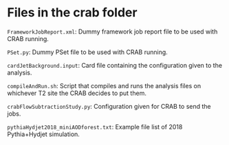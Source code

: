 # Files in the crab folder

`FrameworkJobReport.xml`: Dummy framework job report file to be used with CRAB running.

`PSet.py`: Dummy PSet file to be used with CRAB running.

`cardJetBackground.input`: Card file containing the configuration given to the analysis.

`compileAndRun.sh`: Script that compiles and runs the analysis files on whichever T2 site the CRAB decides to put them.

`crabFlowSubtractionStudy.py`: Configuration given for CRAB to send the jobs.

`pythiaHydjet2018_miniAODforest.txt`: Example file list of 2018 Pythia+Hydjet simulation.
